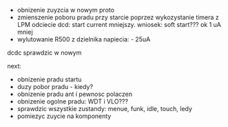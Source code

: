 - obnizenie zuyzcia w nowym proto
- zmienszenie poboru pradu przy starcie poprzez wykozystanie timera z LPM
odciecie dcd: start current  mniejszy. wniosek: soft start??? ok 1 uA mniej
- wylutowanie R500 z dzielnika napiecia: - 25uA

dcdc sprawdzic w nowym

next:
- obnizenie pradu startu
- duzy pobor pradu - kiedy?
- obnizenie pradu ant i pewnosc polaczen
- obnizenie ogolne pradu: WDT i VLO???
- sprawdzic wszystkie zustandy: menue, funk, idle, touch, ledy
- pomiezyc zuycie na komponenty
